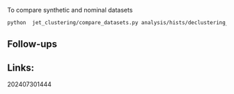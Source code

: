 To compare synthetic and nominal datasets

```bash
python  jet_clustering/compare_datasets.py analysis/hists/declustering_declustered.coffea  analysis/hists/test_declustering_nominal.coffea  --out analysis/plots_test_synthetic_datasets
```




## Follow-ups


## Links: 



202407301444

